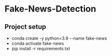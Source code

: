 # Fake-News-Detection

## Project setup
- conda create -y python=3.9 --name fake-news
- conda activate fake-news
- pip install -r requirements.txt
